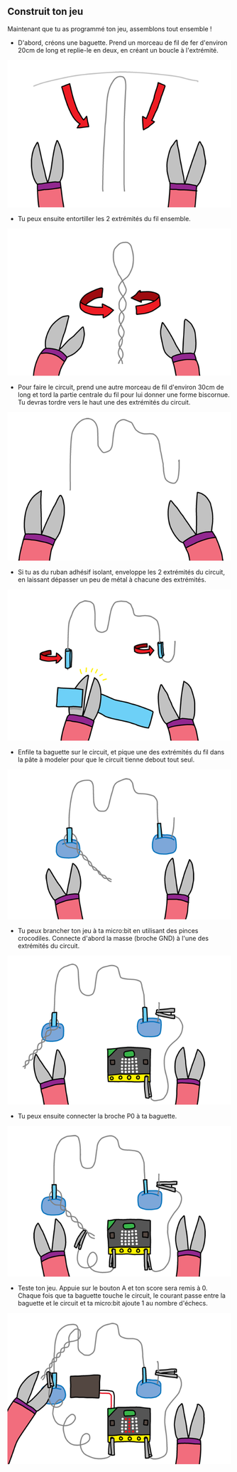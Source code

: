 ## Construit ton jeu

Maintenant que tu as programmé ton jeu, assemblons tout ensemble&nbsp;!

+ D'abord, créons une baguette.
  Prend un morceau de fil de fer d'environ 20cm de long et replie-le en deux, en créant un boucle à l'extrémité.

![screenshot](images/frustration-wand-bend.png)

+ Tu peux ensuite entortiller les 2 extrémités du fil ensemble.

![screenshot](images/frustration-wand-twist.png)

+ Pour faire le circuit, prend une autre morceau de fil d'environ 30cm de long et tord la partie centrale du fil pour lui donner une forme biscornue.
  Tu devras tordre vers le haut une des extrémités du circuit.

![screenshot](images/frustration-course-bend.png)

+ Si tu as du ruban adhésif isolant, enveloppe les 2 extrémités du circuit,
  en laissant dépasser un peu de métal à chacune des extrémités.

![screenshot](images/frustration-course-tape.png)

+ Enfile ta baguette sur le circuit, et pique une des extrémités du fil dans la pâte à modeler pour que le circuit tienne debout tout seul.

![screenshot](images/frustration-course-putty.png)

+ Tu peux brancher ton jeu à ta micro:bit en utilisant des pinces crocodiles.
  Connecte d'abord la masse (broche GND) à l'une des extrémités du circuit.

![screenshot](images/frustration-gnd-connect.png)

+ Tu peux ensuite connecter la broche P0 à ta baguette.

![screenshot](images/frustration-pin0-connect.png)

+ Teste ton jeu.
  Appuie sur le bouton A et ton score sera remis à 0.
  Chaque fois que ta baguette touche le circuit, le courant passe entre la baguette et le circuit et ta micro:bit ajoute 1 au nombre d'échecs.

![screenshot](images/frustration-final.png)
